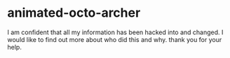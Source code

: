 animated-octo-archer
====================

I am confident that all my information has been hacked into and changed. I would like to find out more about who did this and why.  thank you for your help. 
